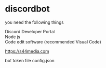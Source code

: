 # discordbot
 
you need the following things

Discord Developer Portal<br>
Node js<br>
Code edit software (recommended Visual Code)<br>


https://s44media.com


bot token file config.json
